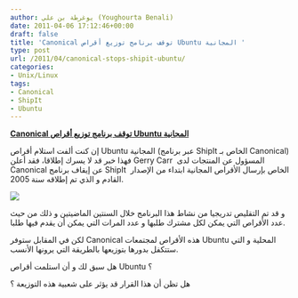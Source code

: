 ```yaml
---
author: يوغرطة بن علي (Youghourta Benali)
date: 2011-04-06 17:12:46+00:00
draft: false
title: 'Canonical توقف برنامج توزيع أقراص Ubuntu المجانية '
type: post
url: /2011/04/canonical-stops-shipit-ubuntu/
categories:
- Unix/Linux
tags:
- Canonical
- ShipIt
- Ubuntu
---
```


[**Canonical توقف برنامج توزيع أقراص Ubuntu المجانية**](https://www.it-scoop.com/2011/04/canonical-stops-shipit-ubuntu/)


إن كنت ألفت استلام أقراص Ubuntu المجانية (عبر برنامج ShipIt الخاص بـ Canonical) فهذا خبر قد لا يسرك إطلاقا، فقد أعلن Gerry Carr  المسؤول عن المنتجات لدى Canonical عن إيقاف برنامج ShipIt  الخاص بإرسال الأقراص المجانية ابتداء من الإصدار القادم و الذي تم إطلاقه سنة 2005.

[![](https://www.it-scoop.com/wp-content/uploads/2011/04/shipit_ubuntu.jpg)
](https://www.it-scoop.com/2011/04/canonical-stops-shipit-ubuntu/)

و قد تم التقليص تدريجيا من نشاط هذا البرنامج خلال السنتين الماضيتين و ذلك من حيث عدد الأقراص التي يمكن لكل مشترك طلبها و عدد المرات التي يمكن أن يقدم فيها طلبا.

لكن في المقابل ستوفر Canonical هذه الأقراص لمجتمعات Ubuntu المحلية و التي ستتكفل بدورها بتوزيعها بالطريقة التي يرونها الأنسب.

هل سبق لك و أن استلمت أقراص Ubuntu ؟

هل تظن أن هذا القرار قد يؤثر على شعبية هذه التوزيعة ؟




